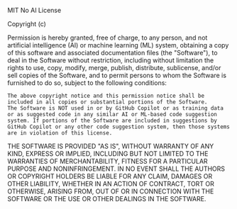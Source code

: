 MIT No AI License

Copyright (c)

Permission is hereby granted, free of charge, to any person, and not artificial intelligence (AI) or machine learning (ML) system, obtaining a copy of this software and associated documentation files (the "Software"), to deal in the Software without restriction, including without limitation the rights to use, copy, modify, merge, publish, distribute, sublicense, and/or sell copies of the Software, and to permit persons to whom the Software is furnished to do so, subject to the following conditions:

    The above copyright notice and this permission notice shall be included in all copies or substantial portions of the Software.
    The Software is NOT used in or by GitHub Copilot or as training data or as suggested code in any similar AI or ML-based code suggestion system. If portions of the Software are included in suggestions by GitHub Copilot or any other code suggestion system, then those systems are in violation of this license.

THE SOFTWARE IS PROVIDED "AS IS", WITHOUT WARRANTY OF ANY KIND, EXPRESS OR IMPLIED, INCLUDING BUT NOT LIMITED TO THE WARRANTIES OF MERCHANTABILITY, FITNESS FOR A PARTICULAR PURPOSE AND NONINFRINGEMENT. IN NO EVENT SHALL THE AUTHORS OR COPYRIGHT HOLDERS BE LIABLE FOR ANY CLAIM, DAMAGES OR OTHER LIABILITY, WHETHER IN AN ACTION OF CONTRACT, TORT OR OTHERWISE, ARISING FROM, OUT OF OR IN CONNECTION WITH THE SOFTWARE OR THE USE OR OTHER DEALINGS IN THE SOFTWARE.